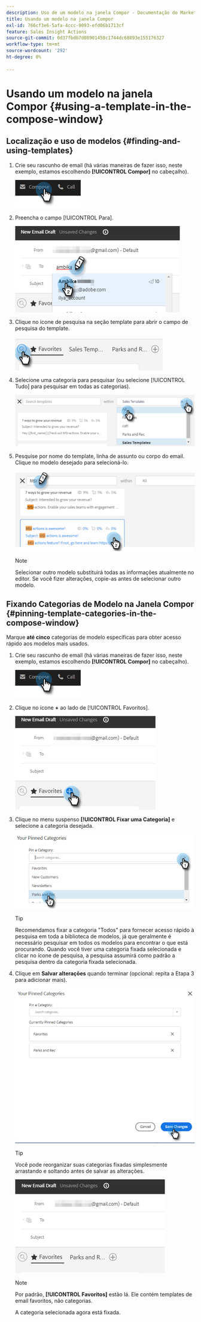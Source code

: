 ```yaml
---
description: Uso de um modelo na janela Compor - Documentação do Marketo - Documentação do produto
title: Usando um modelo na janela Compor
exl-id: 766cf3e6-5afa-4ccc-9093-efd06b1713cf
feature: Sales Insight Actions
source-git-commit: 0d37fbdb7d08901458c1744dc68893e155176327
workflow-type: tm+mt
source-wordcount: '292'
ht-degree: 0%

---
```


# Usando um modelo na janela Compor {#using-a-template-in-the-compose-window}

## Localização e uso de modelos {#finding-and-using-templates}

1. Crie seu rascunho de email (há várias maneiras de fazer isso, neste exemplo, estamos escolhendo **[!UICONTROL Compor]** no cabeçalho).

   ![](assets/using-a-template-in-the-compose-window-1.png)

1. Preencha o campo [!UICONTROL Para].

   ![](assets/using-a-template-in-the-compose-window-2.png)

1. Clique no ícone de pesquisa na seção template para abrir o campo de pesquisa do template.

   ![](assets/using-a-template-in-the-compose-window-3.png)

1. Selecione uma categoria para pesquisar (ou selecione [!UICONTROL Tudo] para pesquisar em todas as categorias).

   ![](assets/using-a-template-in-the-compose-window-4.png)

1. Pesquise por nome do template, linha de assunto ou corpo do email. Clique no modelo desejado para selecioná-lo.

   ![](assets/using-a-template-in-the-compose-window-5.png)

   >[!NOTE]
   >
   >Selecionar outro modelo substituirá todas as informações atualmente no editor. Se você fizer alterações, copie-as antes de selecionar outro modelo.

## Fixando Categorias de Modelo na Janela Compor {#pinning-template-categories-in-the-compose-window}

Marque **até cinco** categorias de modelo específicas para obter acesso rápido aos modelos mais usados.

1. Crie seu rascunho de email (há várias maneiras de fazer isso, neste exemplo, estamos escolhendo **[!UICONTROL Compor]** no cabeçalho).

   ![](assets/using-a-template-in-the-compose-window-6.png)

1. Clique no ícone **+** ao lado de [!UICONTROL Favoritos].

   ![](assets/using-a-template-in-the-compose-window-7.png)

1. Clique no menu suspenso **[!UICONTROL Fixar uma Categoria]** e selecione a categoria desejada.

   ![](assets/using-a-template-in-the-compose-window-8.png)

   >[!TIP]
   >
   >Recomendamos fixar a categoria &quot;Todos&quot; para fornecer acesso rápido à pesquisa em toda a biblioteca de modelos, já que geralmente é necessário pesquisar em todos os modelos para encontrar o que está procurando. Quando você tiver uma categoria fixada selecionada e clicar no ícone de pesquisa, a pesquisa assumirá como padrão a pesquisa dentro da categoria fixada selecionada.

1. Clique em **Salvar alterações** quando terminar (opcional: repita a Etapa 3 para adicionar mais).

   ![](assets/using-a-template-in-the-compose-window-9.png)

   >[!TIP]
   >
   >Você pode reorganizar suas categorias fixadas simplesmente arrastando e soltando antes de salvar as alterações.

   ![](assets/using-a-template-in-the-compose-window-10.png)

   >[!NOTE]
   >
   >Por padrão, **[!UICONTROL Favoritos]** estão lá. Ele contém templates de email favoritos, não categorias.

   A categoria selecionada agora está fixada.
